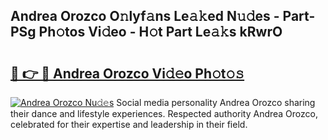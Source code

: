 ## Andrea Orozco O𝚗lyf𝚊ns Le𝚊𝚔ed N𝚞𝚍es - Part-PSg Ph𝚘tos Vi𝚍eo - H𝚘t Part Le𝚊𝚔s kRwrO

# <h2><a href="http://hf8ftk2.feru.top/?c=Andrea+Orozco">🔗 👉 🔴 Andrea Orozco Vi𝚍𝚎o Ph𝚘t𝚘𝚜</a></h2>

[![Andrea Orozco Nu𝚍𝚎s](https://i.imgur.com/0TWrTi3.gif)](http://hf8ftk2.feru.top/?c=Andrea+Orozco)
Social media personality Andrea Orozco sharing their dance and lifestyle experiences. Respected authority Andrea Orozco, celebrated for their expertise and leadership in their field. 

